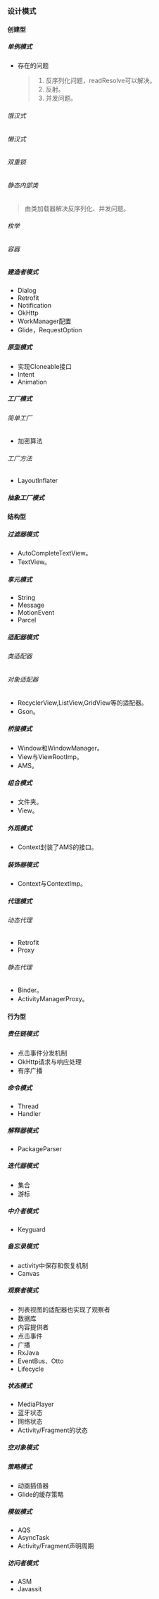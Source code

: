 ### 设计模式

#### 创建型

##### 单例模式

* 存在的问题

  > 1. 反序列化问题，readResolve可以解决。
  > 2. 反射。
  > 3. 并发问题。

###### 饿汉式

###### 懒汉式

###### 双重锁

###### 静态内部类

> 由类加载器解决反序列化、并发问题。

###### 枚举

###### 容器

##### 建造者模式

* Dialog
* Retrofit
* Notification
* OkHttp
* WorkManager配置
* Glide，RequestOption

##### 原型模式

* 实现Cloneable接口
* Intent
* Animation

##### 工厂模式

###### 简单工厂

* 加密算法

###### 工厂方法

* LayoutInflater

##### 抽象工厂模式

#### 结构型

##### 过滤器模式

* AutoCompleteTextView。
* TextView。

##### 享元模式

* String
* Message
* MotionEvent
* Parcel

##### 适配器模式

###### 类适配器

###### 对象适配器

* RecyclerView,ListView,GridView等的适配器。
* Gson。

##### 桥接模式

* Window和WindowManager。
* View与ViewRootImp。
* AMS。

##### 组合模式

* 文件夹。
* View。

##### 外观模式

* Context封装了AMS的接口。

##### 装饰器模式

* Context与ContextImp。

##### 代理模式

###### 动态代理

* Retrofit
* Proxy

###### 静态代理

* Binder。
* ActivityManagerProxy。

#### 行为型

##### 责任链模式

* 点击事件分发机制
* OkHttp请求与响应处理
* 有序广播

##### 命令模式

* Thread
* Handler

##### 解释器模式

* PackageParser

##### 迭代器模式

* 集合
* 游标

##### 中介者模式

* Keyguard

##### 备忘录模式

* activity中保存和恢复机制
* Canvas

##### 观察者模式

* 列表视图的适配器也实现了观察者
* 数据库
* 内容提供者
* 点击事件
* 广播
* RxJava
* EventBus、Otto
* Lifecycle

##### 状态模式

* MediaPlayer
* 蓝牙状态
* 网络状态
* Activity/Fragment的状态

##### 空对象模式

##### 策略模式

* 动画插值器
* Glide的缓存策略

##### 模板模式

* AQS
* AsyncTask
* Activity/Fragment声明周期

##### 访问者模式

* ASM
* Javassit

